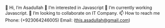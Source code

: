 👋 Hi, I’m Asadullah
👀 I’m interested in Javascript
🌱 I’m currently working Javascript.
💞️ I’m looking to collaborate on IT Company.
📫 How to reach me Phone: (+923064246005) Email: (this.asadullah@gmail.com)
